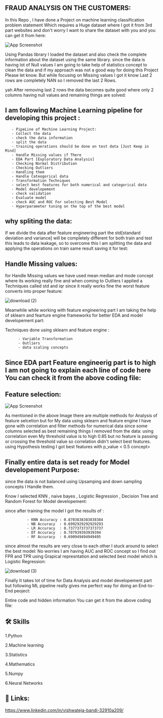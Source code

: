 
## FRAUD ANALYSIS ON THE CUSTOMERS:

In this Repo , I have done a Project on machine learning classification problem statement Which requires a Huge dataset where I got it from 3rd part websites and don't worry I want to share the dataset with you and you can get it from here:


![App Screenshot](https://camo.githubusercontent.com/80e590adb56e379d95215f6212c0bcee9408dfe043836bb09d8f0a9652a11bcd/68747470733a2f2f69302e77702e636f6d2f646174616173706972616e742e636f6d2f77702d636f6e74656e742f75706c6f6164732f323032302f30392f312d4372656469742d636172642d66726175642d646574656374696f6e2d776974682d636c617373696669636174696f6e2d616c676f726974686d732e706e673f773d3735302673736c3d31)


Using Pandas library I loaded the dataset and also check the complete information about the dataset using the same library. since the data is having lot of Null values I am going to take help of statistics concept to clean the data and if my approach was not a good way for doing this Project Please let know. But while focusing on Missing values I got it know Last 2 rows are completely NAN so I removed the last 2 Rows.

yah After removing last 2 rows the data becomes quite good where only 2 columns having null values and remaining things are solved:





## I am following Machine Learning pipeline for developing this project :

       - PipeLine of Machine Learning Project:
       - Collect the data
       - check the data information
       - split the data
       - training operations should be done on test data [Just Keep in Mind]
       - Handle Missing values if There
       - EDA Part [Exploratory Data Analysis]
       - Checking Normal Distribution
       - Checking Outliers
       - Handling them
       - Handle Cateogorical data
       - Transformation Techniques
       - select best features for both numerical and categorical data
       - Model developement
       - check validation
       - Evaluate model
       - check AUC and ROC For selecting Best Model
       - Hyperparameter tuning on the top of the best model
      
## why spliting the data:
If we divide the data after feature engineering part the std[standard deviation and variance] will be completely different for both train and test this leads to data leakage, so to overcome this I am splitting the data and applying the operations on train same result saving it for test:
## Handle Missing values:
for Handle Missing values we have used mean median and mode concept where its working really fine and when coming to Outliers I applied a Techniques called std and iqr since it really works fine the worst feature converts into proper feature:

![download (2)](https://github.com/vishwateja19/FRAUD-ANALYSIS-ON-THE-CUSTOMERS-/assets/114558376/00743f53-e809-423e-9671-bb1c4679a637)


Meanwhile while working with feature engineering part I am taking the help of sklearn and fearture engine frameworks for better EDA and model developement part:

Techniques done using sklearn and feature engine :
          
          - Variable Transformation
          - Outliers
          - data scaling concepts 

## Since EDA part Feature engineerig part is to high I am not going to explain each line of code here You can check it from the above coding file:


## Feature selection:
![App Screenshot](https://camo.githubusercontent.com/b9bb40e05e6523b03cbcb3a677da4c6bd878cf8280d8f992e7eb05f22b2dd8ce/68747470733a2f2f69302e77702e636f6d2f6e657074756e652e61692f77702d636f6e74656e742f75706c6f6164732f323032322f31302f666561747572652d73656c656374696f6e2d6d6574686f64732d312e706e673f726573697a653d3736372532433435322673736c3d31)

As mentioned in the above Image there are multiple methods for Analysis of feature selcetion but for My data using sklearn and feature engine I have gone with correlation and filter methods for numerical data since some columns selected as best remaining things I removed from the data: using correlation even My threshold value is to high 0.85 but no feature is passing or crossing the threshold value so correlation didn't select best features. using Hypothesis testing I got best features with p_value < 0.5 concept>


## Finally entire data is set ready for Model developement Purpose:

since the data is not balanced using Upsamping and down sampling concepts I Handle them.

Know I selected KNN , naive bayes , Logistic Regression , Decision Tree and Random Forest for Model developement:

since after training the model I got the results of :

              - KNN Accuracy : 0.8703838383838384
              - NB Accuracy  : 0.6992929292929293
              - LR Accuracy  : 0.7377373737373737
              - DT Accuracy  : 0.707939393939394
              - RF Accuracy  : 0.690949494949495

since almost the results are very close to each other I stuck around to select the best model: No worries I am having AUC and ROC concept so I find out FPR and TPR using Grapical represntation and selected best model which is Logistic Regression:


![download (3)](https://github.com/vishwateja19/FRAUD-ANALYSIS-ON-THE-CUSTOMERS-/assets/114558376/ff5f793c-1035-41f6-b4b4-383199506206)



Finally It takes lot of time for Data Analysis and model developement part but following ML pipeline really gives me perfect way for doing an End-to-End peoject:

Entire code and hidden information You can get it from the above coding file:
## 🛠 Skills

1.Python 

2.Machine learning 
    
3.Statistics

4.Mathematics
    
5.Numpy 
    
6.Neural Networks
## 🔗 Links:
https://www.linkedin.com/in/vishwateja-bandi-32910a209/
